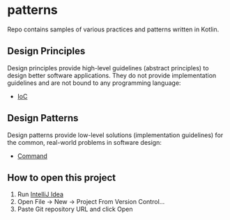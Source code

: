 # patterns

Repo contains samples of various practices and patterns written in Kotlin.

## Design Principles

Design principles provide high-level guidelines (abstract principles) to design better software applications. They do
not provide implementation guidelines and are not bound to any programming language:

- [IoC](src/main/kotlin/com/igorwojda/principle/ioc/README.md)

## Design Patterns

Design patterns provide low-level solutions (implementation guidelines) for the common, real-world problems in software
design:

- [Command](src/main/kotlin/com/igorwojda/pattern/command/README.md)

## How to open this project

1. Run [IntelliJ Idea](https://www.jetbrains.com/idea/)
2. Open File -> New -> Project From Version Control...
3. Paste Git repository URL and click Open
